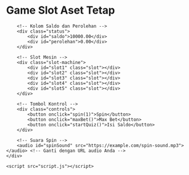 <!DOCTYPE html>
<html lang="en">
<head>
    <meta charset="UTF-8">
    <meta name="viewport" content="width=device-width, initial-scale=1.0">
    <title>Game Slot Aset Tetap</title>
    <link rel="stylesheet" href="style.css">
</head>
<body>
    <div class="container">
        <h1>Game Slot Aset Tetap</h1>
        
        <!-- Kolom Saldo dan Perolehan -->
        <div class="status">
            <div id="saldo">10000.00</div>
            <div id="perolehan">0.00</div>
        </div>
        
        <!-- Slot Mesin -->
        <div class="slot-machine">
            <div id="slot1" class="slot"></div>
            <div id="slot2" class="slot"></div>
            <div id="slot3" class="slot"></div>
            <div id="slot4" class="slot"></div>
            <div id="slot5" class="slot"></div>
        </div>
        
        <!-- Tombol Kontrol -->
        <div class="controls">
            <button onclick="spin(1)">Spin</button>
            <button onclick="maxBet()">Max Bet</button>
            <button onclick="startQuiz()">Isi Saldo</button>
        </div>

        <!-- Suara Spin -->
        <audio id="spinSound" src="https://example.com/spin-sound.mp3"></audio> <!-- Ganti dengan URL audio Anda -->
    </div>

    <script src="script.js"></script>
</body>
</html>
